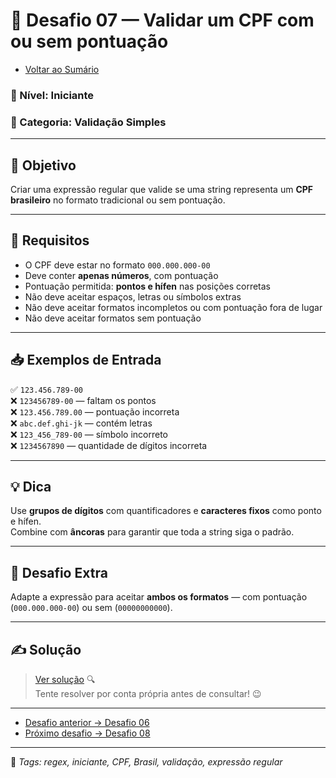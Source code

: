 # 🧩 Desafio 07 — Validar um CPF com ou sem pontuação

- [Voltar ao Sumário](../SUMARIO.md)  

### 📘 Nível: Iniciante  
### 🔹 Categoria: Validação Simples

---

## 🎯 Objetivo

Criar uma expressão regular que valide se uma string representa um **CPF brasileiro** no formato tradicional ou sem pontuação.

---

## 📌 Requisitos

- O CPF deve estar no formato `000.000.000-00`
- Deve conter **apenas números**, com pontuação  
- Pontuação permitida: **pontos e hífen** nas posições corretas  
- Não deve aceitar espaços, letras ou símbolos extras  
- Não deve aceitar formatos incompletos ou com pontuação fora de lugar
- Não deve aceitar formatos sem pontuação

---

## 📥 Exemplos de Entrada

✅ `123.456.789-00`  
❌ `123456789-00` — faltam os pontos  
❌ `123.456.789.00` — pontuação incorreta  
❌ `abc.def.ghi-jk` — contém letras  
❌ `123_456_789-00` — símbolo incorreto  
❌ `1234567890` — quantidade de dígitos incorreta

---

## 💡 Dica

Use **grupos de dígitos** com quantificadores e **caracteres fixos** como ponto e hífen.  
Combine com **âncoras** para garantir que toda a string siga o padrão.

---

## 🧠 Desafio Extra

Adapte a expressão para aceitar **ambos os formatos** — com pontuação (`000.000.000-00`) ou sem (`00000000000`).

---

## ✍️ Solução

> [Ver solução](../respostas/resposta_07.md) 🔍  
> Tente resolver por conta própria antes de consultar! 😉

---

- [Desafio anterior → Desafio 06](./desafio_06.md)  
- [Próximo desafio → Desafio 08](./desafio_08.md)

---

🔖 _Tags: regex, iniciante, CPF, Brasil, validação, expressão regular_